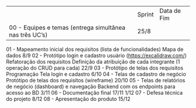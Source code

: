 <table>
	<th>
		<td>
			Sprint
		</td>
		<td>
			Data de Fim
		</td>
	</th>
 	<tr>
  		<td>
			00 - Equipes e temas (entrega simultânea nas três UC’s)
		</td>
		<td>
			25/8
		</td>
	</tr>
	 
	

</table>

01 - Mapeamento inicial dos requisitos (lista de funcionalidades)
       Mapa de dados	8/9
02 - Protótipo login e cadastro usuário (https://excalidraw.com/)
        Refatoração dos requisitos
        Definição da atribuição de cada integrante (1 operação do CRUD para cada)	22/9
03 - Protótipo de telas dos requisitos
        Programação Tela login e cadastro	6/10
04 - Telas de cadastro de negócio
        Protótipo de telas dos requisitos (wireframe)
       	20/10
05 - Telas de relatórios de negócio (dashboard) e navegação
        Backend com os endpoints para acesso ao BD	3/11
06 - Documentação final
        	17/11
	1/12
07 - Defesa técnica do projeto	8/12
08 - Apresentação do produto	15/12	
